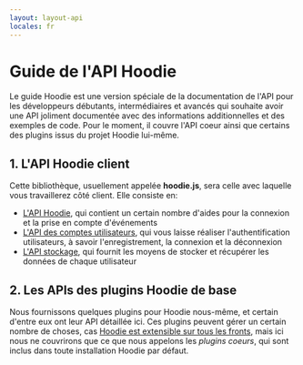 ```yaml
---
layout: layout-api
locales: fr
---
```


# Guide de l'API Hoodie

Le guide Hoodie est une version spéciale de la documentation de l'API pour les développeurs débutants, intermédiaires et avancés qui souhaite avoir une API joliment documentée avec des informations additionnelles  et des exemples de code. Pour le moment, il couvre l'API coeur ainsi que certains des plugins issus du projet Hoodie lui-même.

## 1. L'API Hoodie client

Cette bibliothèque, usuellement appelée **hoodie.js**, sera celle avec laquelle vous travaillerez côté client. Elle consiste en:

- [L'API Hoodie](/fr/techdocs/api/client/hoodie.html), qui contient un certain nombre d'aides pour la connexion et la prise en compte d'événements
- [L'API des comptes utilisateurs](/fr/techdocs/api/client/hoodie.account.html), qui vous laisse réaliser l'authentification utilisateurs, à savoir l'enregistrement, la connexion et la déconnexion
- [L'API stockage](/fr/techdocs/api/client/hoodie.store.html), qui fournit les moyens de stocker et récupérer les données de chaque utilisateur

## 2. Les APIs des plugins Hoodie de base

Nous fournissons quelques plugins pour Hoodie nous-même, et certain d'entre eux ont leur API détaillée ici. Ces plugins peuvent gérer un certain nombre de choses, cas [Hoodie est extensible sur tous les fronts](/fr/plugins/tutorial.html), mais ici nous ne couvrirons que ce que nous appelons les *plugins coeurs*, qui sont inclus dans toute installation Hoodie par défaut.
